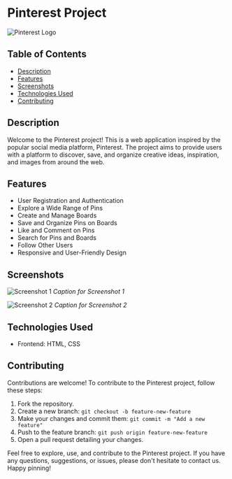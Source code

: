 # Pinterest Project

![Pinterest Logo](https://)

## Table of Contents

- [Description](#description)
- [Features](#features)
- [Screenshots](#screenshots)
- [Technologies Used](#technologies-used)
- [Contributing](#contributing)

## Description

Welcome to the Pinterest project! This is a web application inspired by the popular social media platform, Pinterest. The project aims to provide users with a platform to discover, save, and organize creative ideas, inspiration, and images from around the web.

## Features

- User Registration and Authentication
- Explore a Wide Range of Pins
- Create and Manage Boards
- Save and Organize Pins on Boards
- Like and Comment on Pins
- Search for Pins and Boards
- Follow Other Users
- Responsive and User-Friendly Design

## Screenshots

![Screenshot 1](https://)
*Caption for Screenshot 1*

![Screenshot 2](https://)
*Caption for Screenshot 2*

## Technologies Used

- Frontend: HTML, CSS

## Contributing

Contributions are welcome! To contribute to the Pinterest project, follow these steps:

1. Fork the repository.
2. Create a new branch: `git checkout -b feature-new-feature`
3. Make your changes and commit them: `git commit -m "Add a new feature"`
4. Push to the feature branch: `git push origin feature-new-feature`
5. Open a pull request detailing your changes.


Feel free to explore, use, and contribute to the Pinterest project. If you have any questions, suggestions, or issues, please don't hesitate to contact us. Happy pinning!
